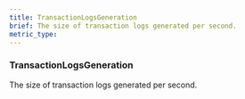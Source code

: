 ```yaml
---
title: TransactionLogsGeneration
brief: The size of transaction logs generated per second.
metric_type:
---
```

### TransactionLogsGeneration

The size of transaction logs generated per second.
